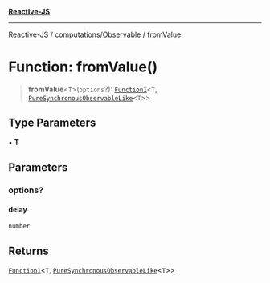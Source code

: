 [**Reactive-JS**](../../../README.md)

***

[Reactive-JS](../../../README.md) / [computations/Observable](../README.md) / fromValue

# Function: fromValue()

> **fromValue**\<`T`\>(`options`?): [`Function1`](../../../functions/type-aliases/Function1.md)\<`T`, [`PureSynchronousObservableLike`](../../interfaces/PureSynchronousObservableLike.md)\<`T`\>\>

## Type Parameters

• **T**

## Parameters

### options?

#### delay

`number`

## Returns

[`Function1`](../../../functions/type-aliases/Function1.md)\<`T`, [`PureSynchronousObservableLike`](../../interfaces/PureSynchronousObservableLike.md)\<`T`\>\>
